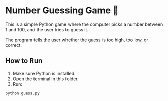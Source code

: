 # Number Guessing Game 🎯

This is a simple Python game where the computer picks a number between 1 and 100, and the user tries to guess it.

The program tells the user whether the guess is too high, too low, or correct.

## How to Run

1. Make sure Python is installed.
2. Open the terminal in this folder.
3. Run:

```bash
python guess.py
